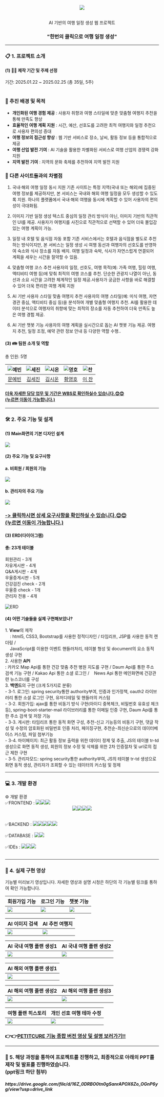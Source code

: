 <div align="center">
<img src="https://github.com/user-attachments/assets/3145af06-85b8-4d7b-9b3b-e0bbbc236350">


</br> AI 기반의 여행 일정 생성 웹 프로젝트</br>
<h3>"한번의 클릭으로 여행 일정 생성"</h3>
</div>
<!--
##목차</br>
[1. 프로젝트 소개](#1-프로젝트-소개)
[2. 개발 기간](#2-개발-기간)
[3. 팀원 소개](#3-팀원-소개)-->
<!-- <h3>-AI와 Spring framework의 MVC 패턴을 기반으로 한 Spring boot 웹 서비스 개발-</h3></br> -->
<div>

<hr>
<h3>📋 1. 프로젝트 소개</h3>
<h4>(1) 💁‍♀ 제작 기간 및 주제 선정 </h4>
<!-- 팀원 - 총 5명</br> -->
기간: 2025.01.22 ~ 2025.02.25 (총 35일, 5주)</br></br>

### 🚀 추진 배경 및 목적

- **개인화된 여행 경험 제공** : 사용자 취향과 여행 스타일에 맞춘 맞춤형 여행지 추천을 통해 만족도 향상
- **효율적인 여행 계획 지원** : 시간, 예산, 선호도를 고려한 최적 여행지와 일정 추천으로 사용자 편의성 증대
- **여행 정보의 접근성 향상** : 웹 기반 서비스로 장소, 날씨, 활동 정보 등을 통합적으로 제공
- **여행 산업 발전 기여** : AI 기술을 활용한 차별화된 서비스로 여행 산업의 경쟁력 강화 지원
- **지역 발전 기여** : 지역의 문화 축제를 추천하여 지역 발전 지원

### 🌟 다른 사이트들과의 차별점

1. 국내·해외 여행 일정 동시 지원
기존 사이트는 특정 지역(국내 또는 해외)에 집중된 여행 정보를 제공하지만, 본 서비스는 국내와 해외 여행 일정을 모두 생성할 수 있도록 지원.
하나의 플랫폼에서 국내·해외 여행을 동시에 계획할 수 있어 사용자의 편의성이 극대화됨.

2. 이미지 기반 일정 생성
텍스트 중심의 일정 관리 방식이 아닌, 이미지 기반의 직관적인 UI를 제공.
사용자가 여행지를 사진으로 직관적으로 선택할 수 있어 더욱 몰입감 있는 여행 계획이 가능.

3. 일정 내 호텔 및 음식점 자동 포함
기존 서비스에서는 호텔과 음식점을 별도로 추천하는 방식이지만, 본 서비스는 일정 생성 시 여행 동선과 여행자의 선호도를 반영하여 숙소와 식사 장소를 자동 배치.
여행 일정과 숙박, 식사가 자연스럽게 연결되어 계획을 세우는 시간을 절약할 수 있음.

4. 맞춤형 여행 코스 추천
사용자의 일정, 선호도, 여행 목적(예: 가족 여행, 힐링 여행, 액티비티 여행 등)에 맞춰 최적의 여행 코스를 추천.
단순한 관광지 나열이 아닌, 동선과 소요 시간을 고려한 체계적인 일정 제공.사용자가 궁금한 사항을 바로 해결할 수 있어 더욱 편리한 여행 계획 지원

5. AI 기반 사용자 스타일 맞춤 여행지 추천
사용자의 여행 스타일(예: 미식 여행, 자연경관 중심, 액티비티 중심 등)을 분석하여 개별 맞춤형 여행지 추천.
AI를 활용한 데이터 분석으로 여행자의 취향에 맞는 최적의 장소를 자동 추천하여 더욱 만족도 높은 여행 경험 제공.

6. AI 기반 챗봇 기능
사용자의 여행 계획을 실시간으로 돕는 AI 챗봇 기능 제공.
여행지 추천, 일정 조정, 예약 관련 정보 안내 등 다양한 역할 수행..






<h4>(3) 👪 팀원 소개 및 역할</h4>
총 인원: 5명
<markdown-accessiblity-table data-catalyst=""><table>
<thead>

<tr>
<th align="center"><img src="https://github.com/user-attachments/assets/9746b334-38e3-48dc-b845-92bb2e712536" alt="예빈"></th>
<th align="center"><img src="https://github.com/user-attachments/assets/5ce4153e-b2d9-4471-8716-d11b9f9d1ef7" alt="세진"></th>
<th align="center"><img src="https://github.com/user-attachments/assets/e0d4287e-5e7a-4a30-abf7-ed4e086749d3" alt="시온"></th>
<th align="center"><img src="https://github.com/user-attachments/assets/9ca11ff9-bc31-40f8-aadf-218d30faef66" alt="영호"></th>
<th align="center"><img src="https://github.com/user-attachments/assets/2fd436db-2c51-4d13-b458-b011aa7e0c7a" alt="찬"></th>
</tr>
</thead>
<tbody>
<tr>
<td align="center"><a href="https://github.com/PlaidMoon99">문예빈</a></td>
<td align="center"><a href="https://github.com/WRL-SPR">김세진</a></td>
<td align="center"><a href="https://github.com/KIMMZN">김시온</a></td>
<td align="center"><a href="https://github.com/gupal05">황영호</a></td>
<td align="center"><a href="https://github.com/LC-coder33">이 찬</a></td>
</tr>

</tbody>
</table></markdown-accessiblity-table>
<h4><a href="https://docs.google.com/spreadsheets/d/1691oZu4AoRfvp4sOnOU6rI8rCsYTJyNZ/edit?usp=sharing&ouid=116827594504805858320&rtpof=true&sd=true">
  더욱 자세한 담당 업무 및 기간은 WBS로 확인하실수 있습니다.😊😊</br>(누르면 이동이 가능합니다.)</a></h4>

<hr>
<h3>🛠️ 2. 주요 기능 및 설계</h3>
<h4>(1) Main화면의 기본 디자인 설계</h4>
<img src="https://github.com/user-attachments/assets/f5b786b0-7173-4c7a-b337-91ae8bf050c0" width="width 30%" height="height 40%">
<h4>(2) 주요 기능 및 요구사항</h4>
<h4>a. 비회원 / 회원의 기능</h4>
<img src="https://github.com/user-attachments/assets/fb29d40a-d3a4-4177-bf61-06b26e34e40f">
<h4>b. 관리자의 주요 기능</h4>
<img src="https://github.com/user-attachments/assets/ed443dbc-001e-430b-8e60-13963dea5b04"></br>
<h3><a href="https://docs.google.com/spreadsheets/d/16US4o8_Yy0UbsYzRZtFX-uC85ofW8f5_WLkOHVndZIU/edit?gid=0#gid=0">-> 클릭하시면 상세 요구사항을 확인하실 수 있습니다.😊😊</br>(누르면 이동이 가능합니다.)</a></h3>
<h4>(3) ERD(다이아그램)</h4>
<span>
<h4>총: 23개 테이블</h4>
회원관리 - 3개</br>
자유게시판 - 4개</br>
Q&A게시판 - 4개</br>
우울증게시판 - 5개</br>
건강검진 check - 2개</br>
우울증 check - 1개</br>
관리자 전용 - 4개</br></br>
</span>
<img src="https://github.com/user-attachments/assets/c630786b-523c-46ab-b1c8-6106325684ee" alt="ERD">
<h4>(4) 어떤 기술들을 실제 구현해보았나?</h4>
<spna>1. <b>View</b>의 제작</br>
         &nbsp;&nbsp;&nbsp; : html5, CSS3, Bootstrap를 사용한 정적디자인 / 타임리프, JSP를 사용한 동적 렌더링 /</br>
         &nbsp;&nbsp;&nbsp; JavaScript를 이용한 이벤트 핸들러처리, 테이블 형성 및 document의 요소 동적 생성 구현</spna>
<div>2. 사용한 <b>API</b></br>
  : 카카오 Map Api를 통한 건강 맞춤 추천 병원 지도를 구현 / Daum Api를 통한 주소 검색 기능 구현 / Kakao Api 통한 소셜 로그인 /
  &nbsp;&nbsp;&nbsp;News Api 통한 메인화면에 건강관련 뉴스코너를 구성</div>
<div>3. <b>백엔드</b>의 구현 (크게 5가지로 분류) </br>
  - 3-1. 로그인: spring security통한 authority부여, 인증과 인가정책, oauth2 라이브러리 통한 소셜 로그인 구현, 유저디테일 및 핸들러의 커스텀</br>
  - 3-2. 회원가입: ajax를 통한 비동기 방식 구현(아이디 중복체크, 비밀번호 유효성 체크 등), spring-boot-starter-mail 라이브러리를 통한 이메일 인증 구현, Daum Api를 통한 주소 검색 및 저장 기능</br>
  - 3-3. 게시판: 타임리프 통한 동적 화면 구성, 추천-신고 기능등의 비동기 구현, 댓글 작성 및 수정의 암호화된 비밀번호 인증 처리, 페이징구현, 추천순-최신순으로의 데이터베이스 커스텀, 파일 첨부기능</br>
  - 3-4. 마이페이지: 최근 활동 정보 출력을 위한 데이터 정제 및 추출, JS의 테이블 tr-td 생성으로 화면 동적 생성, 회원의 정보 수정 및 삭제를 위한 2차 인증절차 및 url로의 접근 제한 구현</br>
  - 3-5. 관리자모드: spring security통한 authority부여, JS의 테이블 tr-td 생성으로 화면 동적 생성, 관리자가 조회할 수 있는 데이터의 커스텀 및 정제</br>
<hr>
<h3>💻 3. 개발 환경</h3>
⚙️ 개발 환경
<div display="inline">✅FRONTEND : <img src="https://img.shields.io/badge/HTML5-E34F26?style=for-the-badge&logo=HTML5&logoColor=white"><img src="https://img.shields.io/badge/CSS3-1572B6?style=for-the-badge&logo=CSS3&logoColor=white"><img src="https://img.shields.io/badge/JavaScript-F7DF1E?style=for-the-badge&logo=JavaScript&logoColor=white"><div align="center"><img src="https://img.shields.io/badge/Thymeleaf-005F0F?style=for-the-badge&logo=Thymeleaf&logoColor=white"><img src="https://img.shields.io/badge/Bootstrapap-7952B3?style=for-the-badge&logo=bootstrap&logoColor=white"/><img src="https://img.shields.io/badge/JSON-000000?style=for-the-badge&logo=json&logoColor=white"/><img src="https://img.shields.io/badge/jquery-0769AD?style=for-the-badge&logo=jquery&logoColor=white"></div>
  <br></div></br>
<div display="inline">
✅BACKEND : <img src="https://img.shields.io/badge/springboot-6DB33F?style=for-the-badge&logo=springboot&logoColor=white"><img src="https://img.shields.io/badge/java-007396?style=for-the-badge&logo=OpenJDK&logoColor=white"><img src="https://img.shields.io/badge/Spring Security-6DB33F?style=for-the-badge&logo=Spring Security&logoColor=white"><img src="https://img.shields.io/badge/Apache Tomcat-F8DC75?style=for-the-badge&logo=apachetomcat&logoColor=black"/><img src="https://img.shields.io/badge/MyBatis-000000?style=for-the-badge&logo=MyBatis&logoColor=white"> 
</div></br>
<div display="inline">
✅DATABASE : <img src="https://img.shields.io/badge/MariaDB-003545?style=for-the-badge&logo=mariaDB&logoColor=white"/><img src="https://img.shields.io/badge/dbeaver-gray?style=for-the-badge"></div></br>
<div display="inline">
✅IDEs : <img src="https://img.shields.io/badge/IntelliJ%20IDEAE-000000?style=for-the-badge&logo=EclipseIDE&logoColor=white" /><img src="https://img.shields.io/badge/Visual%20Studio%20Code-007ACC?style=for-the-badge&logo=VisualStudioCode&logoColor=white"/><img src="https://img.shields.io/badge/Eclipse%20IDE-2C2255?style=for-the-badge&logo=EclipseIDE&logoColor=white" />
</div></br>
<hr>
<h3> 📼 4. 실제 구현 영상 </h3>
<p dir="auto">기능별 미리보기 영상입니다. 자세한 영상과 설명 시청은 하단의 각 기능별 링크를 통하여 확인 가능합니다.</p>
<markdown-accessiblity-table data-catalyst=""><table>
<thead>
<tr>
<th align="center">회원가입 기능</th>
<th align="center">로그인 기능</th>
<th align="center">챗봇 기능</th>
</tr>
</thead>
<tbody>
<tr>
<td><img src="https://github.com/user-attachments/assets/d92d178b-a9a4-476a-9309-72d6ad778471"></td>
<td><img src="https://github.com/user-attachments/assets/1f0dc8b3-df32-4f1a-9329-b49b86cf1b23"></td>
<td><img src="https://github.com/user-attachments/assets/a7167420-2133-4059-951c-4ff0008a30e7"></td>
</tr>
</tbody>
</table></markdown-accessiblity-table>
<markdown-accessiblity-table data-catalyst=""><table>
<thead>
<tr>
<th align="center">AI 이미지 검색</th>
<th align="center">AI 추천 여행지</th>
</tr>
</thead>
<tbody>
<tr>
<td><img src="https://github.com/user-attachments/assets/390e5e4a-c594-49ad-867a-075d7be656da">
</td>
<td><img src="https://github.com/user-attachments/assets/59904532-2a00-4717-8dff-4799c2a854ac"></td>
</tr>
</tbody>
</table></markdown-accessiblity-table>
<markdown-accessiblity-table data-catalyst=""><table>
<thead>
<tr>
<th align="center">AI 국내 여행 플랜 생성1</th>
<th align="center">AI 국내 여행 플랜 생성2</th>
</tr>
</thead>
<tbody>
<tr>
<td><img src="https://github.com/user-attachments/assets/17236127-1c41-4bed-83d0-9453243e4273">
</td>
<td><img src="https://github.com/user-attachments/assets/6b20a524-8505-4d5c-a859-824d76f5df74">
</td>
</tr>
</tbody>
</table></markdown-accessiblity-table>

<markdown-accessiblity-table data-catalyst=""><table>
<thead>
<tr>
<th align="center">AI 해외 여행 플랜 생성1</th>
</tr>
</thead>
<tbody>
<tr>
<td><img src="https://github.com/user-attachments/assets/0047c78c-73bb-4a76-bce3-b35d57f21df68">
</td>
</tr>
</tbody>
</table></markdown-accessiblity-table>

<markdown-accessiblity-table data-catalyst=""><table>
<thead>
<tr>
<th align="center">AI 해외 여행 플랜 생성2</th>
<th align="center">AI 해외 여행 플랜 생성3</th>
</tr>
</thead>
<tbody>
<tr>
<td><img src="https://github.com/user-attachments/assets/aac3e9af-c5d6-4874-8b62-89cbabf2c346">
</td>
<td><img src="https://github.com/user-attachments/assets/4d79c713-d37c-4d5d-a584-d64df52cf8c2"></td>
</tr>
</tbody>
</table></markdown-accessiblity-table>

<markdown-accessiblity-table data-catalyst=""><table>
<thead>
<tr>
<th align="center">여행 플랜 히스토리</th>
<th align="center">개인 선호 여행 테마 수정</th>
</tr>
</thead>
<tbody>
<tr>
<td><img src="https://github.com/user-attachments/assets/74cb42c8-e47a-4d7c-a5f3-8ec09edd39c4">
</td>
<td><img src="https://github.com/user-attachments/assets/11676486-5568-4a6d-9237-db63c3326970"></td>
</tr>
</tbody>
</table></markdown-accessiblity-table>


<h3>👉👉<a href="https://youtu.be/OBIiHWSFoac">PETITCURE 기능 종합 버전 영상 및 설명 보러가기!!</a></h3>
<hr>
<h3>📣 5. 해당 과정을 통하여 프로젝트를 진행하고, 최종적으로 아래의 PPT를 제작 및 발표를 진행하였습니다. </br>
         (ppt링크 하단 첨부)</h3>
<h5>https://drive.google.com/file/d/16Z_0DRBO0tn0gSanrAPOX6Zo_OGnP6yg/view?usp=drive_link</h5>
